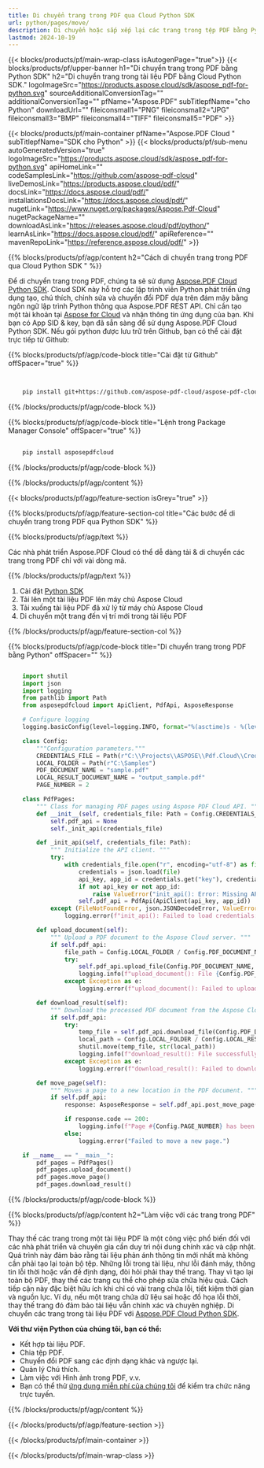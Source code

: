 ```yaml
---
title: Di chuyển trang trong PDF qua Cloud Python SDK
url: python/pages/move/
description: Di chuyển hoặc sắp xếp lại các trang trong tệp PDF bằng Python và Aspose.PDF Cloud SDK.
lastmod: 2024-10-19
---
```


{{< blocks/products/pf/main-wrap-class isAutogenPage="true">}}
{{< blocks/products/pf/upper-banner h1="Di chuyển trang trong PDF bằng Python SDK" h2="Di chuyển trang trong tài liệu PDF bằng Cloud Python SDK." logoImageSrc="https://products.aspose.cloud/sdk/aspose_pdf-for-python.svg" sourceAdditionalConversionTag="" additionalConversionTag="" pfName="Aspose.PDF" subTitlepfName="cho Python" downloadUrl="" fileiconsmall1="PNG" fileiconsmall2="JPG" fileiconsmall3="BMP" fileiconsmall4="TIFF" fileiconsmall5="PDF" >}}

{{< blocks/products/pf/main-container pfName="Aspose.PDF Cloud " subTitlepfName="SDK cho Python" >}}
{{< blocks/products/pf/sub-menu autoGeneratedVersion="true" logoImageSrc="https://products.aspose.cloud/sdk/aspose_pdf-for-python.svg" apiHomeLink="" codeSamplesLink="https://github.com/aspose-pdf-cloud" liveDemosLink="https://products.aspose.cloud/pdf/" docsLink="https://docs.aspose.cloud/pdf/" installationsDocsLink="https://docs.aspose.cloud/pdf/" nugetLink="https://www.nuget.org/packages/Aspose.Pdf-Cloud" nugetPackageName="" downloadAsLink="https://releases.aspose.cloud/pdf/python/" learnAsLink="https://docs.aspose.cloud/pdf/" apiReference="" mavenRepoLink="https://reference.aspose.cloud/pdf/" >}}

{{% blocks/products/pf/agp/content h2="Cách di chuyển trang trong PDF qua Cloud Python SDK " %}}

Để di chuyển trang trong PDF, chúng ta sẽ sử dụng
[Aspose.PDF Cloud Python SDK](https://products.aspose.cloud/pdf/python/). Cloud SDK này hỗ trợ các lập trình viên Python phát triển ứng dụng tạo, chú thích, chỉnh sửa và chuyển đổi PDF dựa trên đám mây bằng ngôn ngữ lập trình Python thông qua Aspose.PDF REST API. Chỉ cần tạo một tài khoản tại [Aspose for Cloud](https://dashboard.aspose.cloud/#/apps) và nhận thông tin ứng dụng của bạn. Khi bạn có App SID & key, bạn đã sẵn sàng để sử dụng Aspose.PDF Cloud Python SDK. Nếu gói python được lưu trữ trên Github, bạn có thể cài đặt trực tiếp từ Github:

{{% blocks/products/pf/agp/code-block title="Cài đặt từ Github" offSpacer="true" %}}

```bash

     
    pip install git+https://github.com/aspose-pdf-cloud/aspose-pdf-cloud-python.git


```

{{% /blocks/products/pf/agp/code-block %}}

{{% blocks/products/pf/agp/code-block title="Lệnh trong Package Manager Console" offSpacer="true" %}}

```bash
     
    pip install asposepdfcloud

```

{{% /blocks/products/pf/agp/code-block %}}

{{% /blocks/products/pf/agp/content %}}

{{< blocks/products/pf/agp/feature-section isGrey="true" >}}

{{% blocks/products/pf/agp/feature-section-col title="Các bước để di chuyển trang trong PDF qua Python SDK" %}}

{{% blocks/products/pf/agp/text %}}

Các nhà phát triển Aspose.PDF Cloud có thể dễ dàng tải & di chuyển các trang trong PDF chỉ với vài dòng mã.

{{% /blocks/products/pf/agp/text %}}

1. Cài đặt [Python SDK](https://pypi.org/project/asposepdfcloud/)
1. Tải lên một tài liệu PDF lên máy chủ Aspose Cloud
1. Tải xuống tài liệu PDF đã xử lý từ máy chủ Aspose Cloud
1. Di chuyển một trang đến vị trí mới trong tài liệu PDF

{{% /blocks/products/pf/agp/feature-section-col %}}

{{% blocks/products/pf/agp/code-block title="Di chuyển trang trong PDF bằng Python" offSpacer="" %}}

```python

    import shutil
    import json
    import logging
    from pathlib import Path
    from asposepdfcloud import ApiClient, PdfApi, AsposeResponse

    # Configure logging
    logging.basicConfig(level=logging.INFO, format="%(asctime)s - %(levelname)s - %(message)s")

    class Config:
        """Configuration parameters."""
        CREDENTIALS_FILE = Path(r"C:\\Projects\\ASPOSE\\Pdf.Cloud\\Credentials\\credentials.json")
        LOCAL_FOLDER = Path(r"C:\Samples")
        PDF_DOCUMENT_NAME = "sample.pdf"
        LOCAL_RESULT_DOCUMENT_NAME = "output_sample.pdf"
        PAGE_NUMBER = 2

    class PdfPages:
        """ Class for managing PDF pages using Aspose PDF Cloud API. """
        def __init__(self, credentials_file: Path = Config.CREDENTIALS_FILE):
            self.pdf_api = None
            self._init_api(credentials_file)

        def _init_api(self, credentials_file: Path):
            """ Initialize the API client. """
            try:
                with credentials_file.open("r", encoding="utf-8") as file:
                    credentials = json.load(file)
                    api_key, app_id = credentials.get("key"), credentials.get("id")
                    if not api_key or not app_id:
                        raise ValueError("init_api(): Error: Missing API keys in the credentials file.")
                    self.pdf_api = PdfApi(ApiClient(api_key, app_id))
            except (FileNotFoundError, json.JSONDecodeError, ValueError) as e:
                logging.error(f"init_api(): Failed to load credentials: {e}")

        def upload_document(self):
            """ Upload a PDF document to the Aspose Cloud server. """
            if self.pdf_api:
                file_path = Config.LOCAL_FOLDER / Config.PDF_DOCUMENT_NAME
                try:
                    self.pdf_api.upload_file(Config.PDF_DOCUMENT_NAME, str(file_path))
                    logging.info(f"upload_document(): File {Config.PDF_DOCUMENT_NAME} uploaded successfully.")
                except Exception as e:
                    logging.error(f"upload_document(): Failed to upload file: {e}")

        def download_result(self):
            """ Download the processed PDF document from the Aspose Cloud server. """
            if self.pdf_api:
                try:
                    temp_file = self.pdf_api.download_file(Config.PDF_DOCUMENT_NAME)
                    local_path = Config.LOCAL_FOLDER / Config.LOCAL_RESULT_DOCUMENT_NAME
                    shutil.move(temp_file, str(local_path))
                    logging.info(f"download_result(): File successfully downloaded: {local_path}")
                except Exception as e:
                    logging.error(f"download_result(): Failed to download file: {e}")

        def move_page(self):
            """ Moves a page to a new location in the PDF document. """
            if self.pdf_api:
                response: AsposeResponse = self.pdf_api.post_move_page(Config.PDF_DOCUMENT_NAME, Config.PAGE_NUMBER, Config.PAGE_NUMBER + 1)

                if response.code == 200:
                    logging.info(f"Page #{Config.PAGE_NUMBER} has been moved to position #{Config.PAGE_NUMBER + 1}.")
                else:
                    logging.error("Failed to move a new page.")

    if __name__ == "__main__":
        pdf_pages = PdfPages()
        pdf_pages.upload_document()
        pdf_pages.move_page()
        pdf_pages.download_result()
```

{{% /blocks/products/pf/agp/code-block %}}

{{% blocks/products/pf/agp/content h2="Làm việc với các trang trong PDF" %}}

Thay thế các trang trong một tài liệu PDF là một công việc phổ biến đối với các nhà phát triển và chuyên gia cần duy trì nội dung chính xác và cập nhật. Quá trình này đảm bảo rằng tài liệu phản ánh thông tin mới nhất mà không cần phải tạo lại toàn bộ tệp. Những lỗi trong tài liệu, như lỗi đánh máy, thông tin lỗi thời hoặc vấn đề định dạng, đòi hỏi phải thay thế trang. Thay vì tạo lại toàn bộ PDF, thay thế các trang cụ thể cho phép sửa chữa hiệu quả. Cách tiếp cận này đặc biệt hữu ích khi chỉ có vài trang chứa lỗi, tiết kiệm thời gian và nguồn lực. Ví dụ, nếu một trang chứa dữ liệu sai hoặc đồ họa lỗi thời, thay thế trang đó đảm bảo tài liệu vẫn chính xác và chuyên nghiệp.
Di chuyển các trang trong tài liệu PDF với [Aspose.PDF Cloud Python SDK](https://products.aspose.cloud/pdf/python/).

**Với thư viện Python của chúng tôi, bạn có thể:**

+ Kết hợp tài liệu PDF.
+ Chia tệp PDF.
+ Chuyển đổi PDF sang các định dạng khác và ngược lại.
+ Quản lý Chú thích.
+ Làm việc với Hình ảnh trong PDF, v.v.
+ Bạn có thể thử [ứng dụng miễn phí của chúng tôi](https://products.aspose.app/pdf/family) để kiểm tra chức năng trực tuyến.

{{% /blocks/products/pf/agp/content %}}

{{< /blocks/products/pf/agp/feature-section >}}

{{< /blocks/products/pf/main-container >}}

{{< /blocks/products/pf/main-wrap-class >}}
